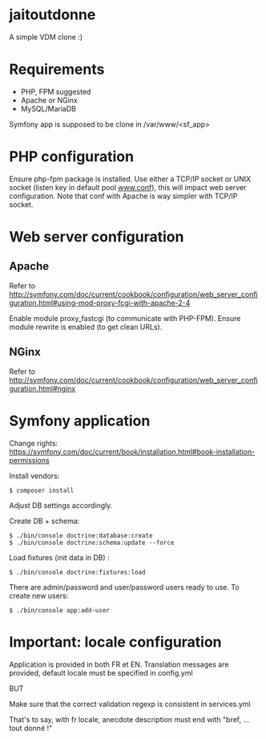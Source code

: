 jaitoutdonne
============

A simple VDM clone :)

# Requirements
  * PHP, FPM suggested
  * Apache or NGinx
  * MySQL/MariaDB

Symfony app is supposed to be clone in /var/www/<sf_app>

# PHP configuration

Ensure php-fpm package is installed.
Use either a TCP/IP socket or UNIX socket (listen key in default pool www.conf), this will impact web server configuration.
Note that conf with Apache is way simpler with TCP/IP socket.

# Web server configuration

## Apache

Refer to http://symfony.com/doc/current/cookbook/configuration/web_server_configuration.html#using-mod-proxy-fcgi-with-apache-2-4

Enable module proxy_fastcgi (to communicate with PHP-FPM).
Ensure module rewrite is enabled (to get clean URLs).

## NGinx
   
Refer to http://symfony.com/doc/current/cookbook/configuration/web_server_configuration.html#nginx

# Symfony application   
    
Change rights: https://symfony.com/doc/current/book/installation.html#book-installation-permissions

Install vendors:
    
    $ composer install
    
Adjust DB settings accordingly.

Create DB + schema:

    $ ./bin/console doctrine:database:create
    $ ./bin/console doctrine:schema:update --force
    
Load fixtures (init data in DB) : 

    $ ./bin/console doctrine:fixtures:load

There are admin/password and user/password users ready to use.
To create new users:

    $ ./bin/console app:add-user
    
# Important: locale configuration

Application is provided in both FR et EN.
Translation messages are provided, default locale must be specified in config.yml

BUT

Make sure that the correct validation regexp is consistent in services.yml

That's to say, with fr locale, anecdote description must end with "bref, ... tout donné !"